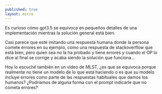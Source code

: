 ```yaml
---
published: true
layout: micro
---
```


Es curioso cómo gpt3.5 se equivoca en pequeños detalles de una implementación mientras la solución general está bien.

Casi parece que esté imitando una respuesta humana donde la persona comete errores en su ejemplo, como una respuesta de stackoverflow que está bien,
pero quien sea no la ha probado y tiene errores y cuando el OP lo dice al final se corrige y acaba siendo la solución que funciona...

Hoy lo escuché también  en un video de MLST, ¿es que se equivoca porque realmente no tiene un modelo de lo que está haciendo o es que su modelo
incluye errores como parte de las respuestas habituales que damos los humanos? ¿Podríamos de alguna forma con el prompt indicarle que no cometa errores?
